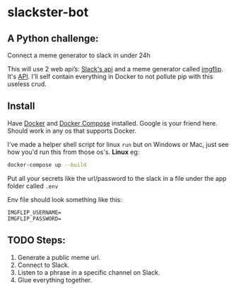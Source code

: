 # slackster-bot

## A Python challenge:
Connect a meme generator to slack in under 24h

This will use 2 web api’s: [Slack's api](https://api.slack.com/) and a meme generator called [imgflip](https://imgflip.com/memegenerator). It's [API](https://api.imgflip.com).  I'll self contain everything in Docker to not pollute pip with this useless crud. 

## Install
Have [Docker](https://www.docker.com/) and [Docker Compose](https://docs.docker.com/compose/) installed. Google is your friend here. Should work in any os that supports Docker.

I've made a helper shell script for linux `run` but on Windows or Mac, just see how you'd run this from those os's. **Linux** eg:

```bash
docker-compose up --build
```


Put all your secrets like the url/password to the slack in a file under the app folder called `.env`

Env file should look something like this:

```env
IMGFLIP_USERNAME=
IMGFLIP_PASSWORD=
```


## TODO Steps:

1. Generate a public meme url.
1. Connect to Slack.
1. Listen to a phrase in a specific channel on Slack.
1. Glue everything together.